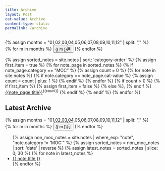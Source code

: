```yaml
---
title: Archive
layout: Post
cat-value: Archive
content-type: static
permalink: /archive
---
```


<div class="slot-medium">
   <!-- 按月份筛选 -->
  {% assign months = "01,02,03,04,05,06,07,08,09,10,11,12" | split: "," %}
<div class="month-filter">
  {% for m in months %}
    <button data-month="{{ m }}">{{ m }}月</button>
  {% endfor %}
</div>
   <!-- 按月份筛选 -->
  
{% assign sorted_notes = site.notes | sort: 'category-order' %}
{% assign first_item = true %}
  {% for note_page in sorted_notes %}
    {% if note_page.category == "MOC" %}
      {% assign count = 0 %}
      {% for note in site.notes %}
        {% if note.category == note_page.cat-value %}
          {% assign count = count | plus: 1 %}
        {% endif %}
      {% endfor %}
      {% if count > 0 %}
        {% if first_item %}
          {% assign first_item = false %}
        {% else %},
        {% endif %}
      <a href="{{ note_page.url }}">{{note_page.title}}</a><sup>{{count}}</sup>
      {% endif %}
    {% endif %}
  {% endfor %}
  </div>

<div class="slot-large">
<h2>Latest Archive</h2>
  <!-- 按月份筛选 -->
  {% assign months = "01,02,03,04,05,06,07,08,09,10,11,12" | split: "," %}
<div class="month-filter">
  {% for m in months %}
    <button data-month="{{ m }}">{{ m }}月</button>
  {% endfor %}
</div>
   <!-- 按月份筛选 -->
<div class="note-list-sec">
    <ul class="note-list"> 
      {% assign non_moc_notes = site.notes | where_exp: "note", "note.category != 'MOC'" %}
      {% assign sorted_notes = non_moc_notes | sort: 'date' | reverse %}
      {% assign latest_notes = sorted_notes | slice: 0, 30 %}
      {% for note in latest_notes %}
          <li>
              <a href="{{ note.url }}">{{ note.title }}</a>
          </li>
      {% endfor %}
    </ul>
    </div> </div>
